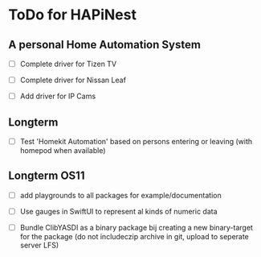 # ToDo for HAPiNest
## A personal Home Automation System

- [ ] Complete driver for Tizen TV
- [ ] Complete driver for Nissan Leaf

- [ ] Add driver for IP Cams

## Longterm
- [ ] Test 'Homekit Automation' based on persons entering or leaving (with homepod when available)

## Longterm OS11
- [ ]  add playgrounds to all packages for example/documentation
- [ ] Use gauges in SwiftUI to represent al kinds of numeric data

- [ ] Bundle ClibYASDI as a binary package bij creating a new binary-target for the package (do not includeczip archive in git, upload to seperate server LFS)



